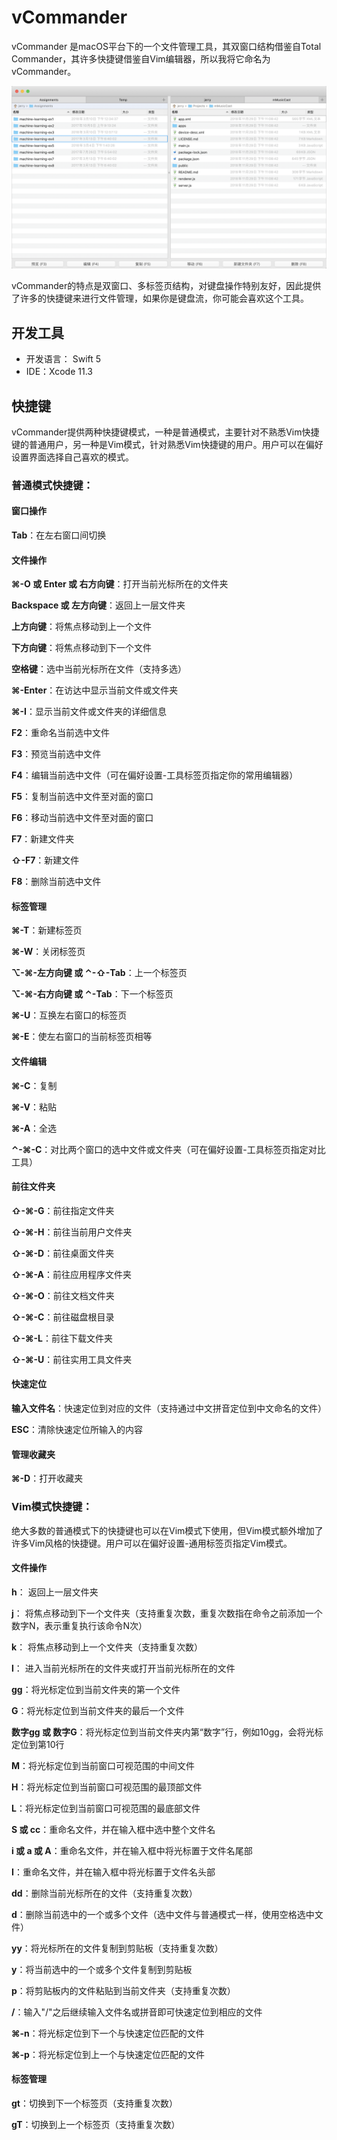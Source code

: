 # vCommander

vCommander 是macOS平台下的一个文件管理工具，其双窗口结构借鉴自Total Commander，其许多快捷键借鉴自Vim编辑器，所以我将它命名为vCommander。

![vCommander_snapshot](./vCommander_snapshot.png)

vCommander的特点是双窗口、多标签页结构，对键盘操作特别友好，因此提供了许多的快捷键来进行文件管理，如果你是键盘流，你可能会喜欢这个工具。

## 开发工具
* 开发语言： Swift 5
* IDE：Xcode 11.3

## 快捷键

vCommander提供两种快捷键模式，一种是普通模式，主要针对不熟悉Vim快捷键的普通用户，另一种是Vim模式，针对熟悉Vim快捷键的用户。用户可以在偏好设置界面选择自己喜欢的模式。

### 普通模式快捷键：

#### 窗口操作

**Tab**：在左右窗口间切换

#### 文件操作

**⌘-O 或 Enter 或 右方向键**：打开当前光标所在的文件夹

**Backspace 或 左方向键**：返回上一层文件夹

**上方向键**：将焦点移动到上一个文件

**下方向键**：将焦点移动到下一个文件

**空格键**：选中当前光标所在文件（支持多选）

**⌘-Enter**：在访达中显示当前文件或文件夹

**⌘-I**：显示当前文件或文件夹的详细信息

**F2**：重命名当前选中文件

**F3**：预览当前选中文件

**F4**：编辑当前选中文件（可在偏好设置-工具标签页指定你的常用编辑器）

**F5**：复制当前选中文件至对面的窗口

**F6**：移动当前选中文件至对面的窗口

**F7**：新建文件夹

**⇧-F7**：新建文件

**F8**：删除当前选中文件

#### 标签管理

**⌘-T**：新建标签页

**⌘-W**：关闭标签页

**⌥-⌘-左方向键 或 ⌃-⇧-Tab**：上一个标签页

**⌥-⌘-右方向键 或 ⌃-Tab**：下一个标签页

**⌘-U**：互换左右窗口的标签页

**⌘-E**：使左右窗口的当前标签页相等

#### 文件编辑

**⌘-C**：复制

**⌘-V**：粘贴

**⌘-A**：全选

**⌃-⌘-C**：对比两个窗口的选中文件或文件夹（可在偏好设置-工具标签页指定对比工具）

#### 前往文件夹

**⇧-⌘-G**：前往指定文件夹

**⇧-⌘-H**：前往当前用户文件夹

**⇧-⌘-D**：前往桌面文件夹

**⇧-⌘-A**：前往应用程序文件夹

**⇧-⌘-O**：前往文档文件夹

**⇧-⌘-C**：前往磁盘根目录

**⇧-⌘-L**：前往下载文件夹

**⇧-⌘-U**：前往实用工具文件夹

#### 快速定位

**输入文件名**：快速定位到对应的文件（支持通过中文拼音定位到中文命名的文件）

**ESC**：清除快速定位所输入的内容

#### 管理收藏夹

**⌘-D**：打开收藏夹

### Vim模式快捷键：

绝大多数的普通模式下的快捷键也可以在Vim模式下使用，但Vim模式额外增加了许多Vim风格的快捷键。用户可以在偏好设置-通用标签页指定Vim模式。

#### 文件操作

**h**： 返回上一层文件夹

**j**： 将焦点移动到下一个文件夹（支持重复次数，重复次数指在命令之前添加一个数字N，表示重复执行该命令N次）

**k**： 将焦点移动到上一个文件夹（支持重复次数）

**l**： 进入当前光标所在的文件夹或打开当前光标所在的文件

**gg**：将光标定位到当前文件夹的第一个文件

**G**：将光标定位到当前文件夹的最后一个文件

**数字gg 或 数字G**：将光标定位到当前文件夹内第“数字”行，例如10gg，会将光标定位到第10行

**M**：将光标定位到当前窗口可视范围的中间文件

**H**：将光标定位到当前窗口可视范围的最顶部文件

**L**：将光标定位到当前窗口可视范围的最底部文件

**S 或 cc**：重命名文件，并在输入框中选中整个文件名

**i 或 a 或 A**：重命名文件，并在输入框中将光标置于文件名尾部

**I**：重命名文件，并在输入框中将光标置于文件名头部

**dd**：删除当前光标所在的文件（支持重复次数）

**d**：删除当前选中的一个或多个文件（选中文件与普通模式一样，使用空格选中文件）

**yy**：将光标所在的文件复制到剪贴板（支持重复次数）

**y**：将当前选中的一个或多个文件复制到剪贴板

**p**：将剪贴板内的文件粘贴到当前文件夹（支持重复次数）

**/**：输入"/"之后继续输入文件名或拼音即可快速定位到相应的文件

**⌘-n**：将光标定位到下一个与快速定位匹配的文件

**⌘-p**：将光标定位到上一个与快速定位匹配的文件

#### 标签管理

**gt**：切换到下一个标签页（支持重复次数）

**gT**：切换到上一个标签页（支持重复次数）















